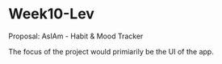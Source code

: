 # Week10-Lev


Proposal: AsIAm - Habit & Mood Tracker

The focus of the project would primiarily be the UI of the app. 
